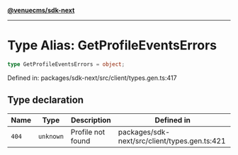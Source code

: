 [**@venuecms/sdk-next**](../Index.md)

***

# Type Alias: GetProfileEventsErrors

```ts
type GetProfileEventsErrors = object;
```

Defined in: packages/sdk-next/src/client/types.gen.ts:417

## Type declaration

| Name | Type | Description | Defined in |
| ------ | ------ | ------ | ------ |
| <a id="404"></a> `404` | `unknown` | Profile not found | packages/sdk-next/src/client/types.gen.ts:421 |
